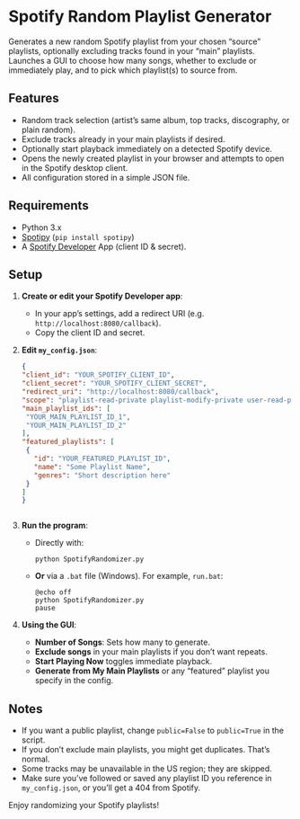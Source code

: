 # Spotify Random Playlist Generator

Generates a new random Spotify playlist from your chosen “source” playlists, optionally excluding tracks found in your “main” playlists. Launches a GUI to choose how many songs, whether to exclude or immediately play, and to pick which playlist(s) to source from.

## Features
- Random track selection (artist’s same album, top tracks, discography, or plain random).
- Exclude tracks already in your main playlists if desired.
- Optionally start playback immediately on a detected Spotify device.
- Opens the newly created playlist in your browser and attempts to open in the Spotify desktop client.
- All configuration stored in a simple JSON file.

## Requirements
- Python 3.x
- [Spotipy](https://spotipy.readthedocs.io/) (`pip install spotipy`)
- A [Spotify Developer](https://developer.spotify.com/dashboard/) App (client ID & secret).

## Setup
1. **Create or edit your Spotify Developer app**:
   - In your app’s settings, add a redirect URI (e.g. `http://localhost:8080/callback`).
   - Copy the client ID and secret.

2. **Edit `my_config.json`**:
   ```json
   {
   "client_id": "YOUR_SPOTIFY_CLIENT_ID",
   "client_secret": "YOUR_SPOTIFY_CLIENT_SECRET",
   "redirect_uri": "http://localhost:8080/callback",
   "scope": "playlist-read-private playlist-modify-private user-read-private user-library-read user-modify-playback-state user-read-playback-state",
   "main_playlist_ids": [
    "YOUR_MAIN_PLAYLIST_ID_1",
    "YOUR_MAIN_PLAYLIST_ID_2"
   ],
   "featured_playlists": [
    {
      "id": "YOUR_FEATURED_PLAYLIST_ID",
      "name": "Some Playlist Name",
      "genres": "Short description here"
    }
   ]
   }



3. **Run the program**:
   - Directly with:
     ```
     python SpotifyRandomizer.py
     ```
   - **Or** via a `.bat` file (Windows). For example, `run.bat`:
     ```
     @echo off
     python SpotifyRandomizer.py
     pause
     ```

4. **Using the GUI**:
   - **Number of Songs**: Sets how many to generate.
   - **Exclude songs** in your main playlists if you don’t want repeats.
   - **Start Playing Now** toggles immediate playback.
   - **Generate from My Main Playlists** or any “featured” playlist you specify in the config.

## Notes
- If you want a public playlist, change `public=False` to `public=True` in the script.
- If you don’t exclude main playlists, you might get duplicates. That’s normal.
- Some tracks may be unavailable in the US region; they are skipped.
- Make sure you’ve followed or saved any playlist ID you reference in `my_config.json`, or you’ll get a 404 from Spotify.

Enjoy randomizing your Spotify playlists!
